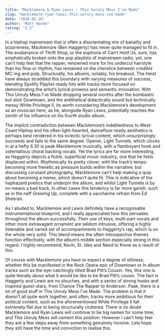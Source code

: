 ```yaml
---
title: "Macklemore & Ryan Lewis - This Unruly Mess I've Made"
slug: "macklemore-ryan-lewis-this-unruly-mess-ive-made"
date: "2016-02-26"
author: "Matt Hacke"
rating: "3.5"
---
```


In a hiphop mainstream that is often a disorientating mix of banality and bizarreness, Macklemore (Ben Haggerty) has never quite managed to fit in. The exuberance of Thrift Shop, or the euphoria of Can’t Hold Us, sure, has emphatically broken onto the pop playlists of mainstream radio, yet, one can’t help feel that the rapper, renowned more for his undercut hairstyle than his flow or rhythm, has remained on the interstice between credible MC-ing and pulp. Structurally, his albums, notably, his breakout, The Heist have always straddled this boundary with varying measures of success, blending Spotify Playlist-ready hits with tracks more focused on demonstrating the artist’s lyrical prowess and semantic innovation. With This Unruly Mess I’ve Made dropping several months after the bombastic but slick Downtown, and the antithetical didactically sound but technically messy White Privilege II, its worth considering Macklemore’s development as an musician here, as he, alongside Ryan Lewis, potentially reaches the zenith of his influence on his fourth studio album.

The implicit contradiction between Macklemore’s indebtedness to West-Coast Hiphop and his often light-hearted, dancefloor-ready aesthetics is perhaps best rendered in his eclectic lyrical content, which unsurprisingly succeeds and fails to the same degree. Opener, Light Tunnels, which clocks in at a hefty 6.30 is peak Macklemore musically, with a flamboyant hook and ostentatious choral backing vocals. Yet the lyrics are far more interesting, as Haggerty depicts a fickle, superficial music industry, one that he feels displaced within. Rhythmically its pretty clever, with the track’s tempo becoming more frenetic as pressure builds within the narrative, but discussing constant photography, Macklemore can’t help making a quip about becoming a meme, which doesn’t quite fit. This is indicative of the haphazard poetics that underpin the album, and whilst Light Tunnels is by no means a bad track, in other cases this tendency is far more garish, such as in the naff Growing Up, complete with a saccharine refrain from Ed Sheeran.

As I alluded to, Macklemore and Lewis definitely have a recognisable instrumentational blueprint, and I really appreciated how this pervades throughout the album successfully. Their use of keys, multi-part vocals and other more extravagant ornament are seldom intrusive, offering a highly listenable and varied set of accompaniments to Haggerty’s rap, which is on the whole very solid. This blend means the often-introspective themes function effectively, with the album’s middle section especially strong in this regard. I highly recommend, Kevin, St. Ides and Need to Know as a result of this.

Of course with Macklemore you have to expect a degree of silliness, whether this be manifested in the Rock Opera epic of Downtown or in album tracks such as the eye-catchingly titled Brad Pitt’s Cousin. Yes, this one is quite literally about what it would be like to be Brad Pitt’s cousin. The fact is Haggerty and Lewis are no slouches, and with a series of strong hooks and inspired guest-stars, from Chance The Rapper to Anderson .Paak, there is a lot of good stuff in This Unruly Mess I’ve Made. The problem is that it doesn’t all quite work together, and often, tracks more ambitious for their political content, such as the aforementioned White Privilege II fall extremely flat due to being structurally cluttered. There is no doubt Macklemore and Ryan Lewis will continue to be big names for some time, and This Unruly Mess will cement this position. However I can’t help feel they are a few steps away from something genuinely incisive. Lets hope they still have the time and conviction to realise this.
